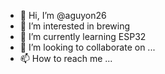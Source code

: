 - 👋 Hi, I’m @aguyon26
- 👀 I’m interested in brewing 
- 🌱 I’m currently learning ESP32
- 💞️ I’m looking to collaborate on ...
- 📫 How to reach me ...

<!---
aguyon26/aguyon26 is a ✨ special ✨ repository because its `README.md` (this file) appears on your GitHub profile.
You can click the Preview link to take a look at your changes.
--->
